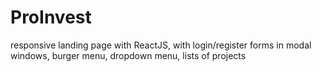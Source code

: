 # ProInvest

responsive landing page with ReactJS, with login/register forms in modal windows, burger menu, dropdown menu, lists of projects

